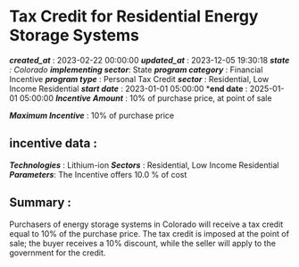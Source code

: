 # Tax Credit for Residential Energy Storage Systems 
 ***created_at*** : 2023-02-22 00:00:00 
 ***updated_at*** : 2023-12-05 19:30:18 
 ***state** : Colorado 
 **implementing sector***: State 
 ***program category*** : Financial Incentive 
 ***program type*** : Personal Tax Credit 
 ***sector*** : Residential, Low Income Residential 
 ***start date*** : 2023-01-01 05:00:00 
 ***end date** : 2025-01-01 05:00:00 
 ***Incentive Amount*** : 10% of purchase price, at point of sale

 
 ***Maximum Incentive*** : 10% of purchase price

 
 ## incentive data : 
 ***Technologies*** : Lithium-ion 
 ***Sectors*** : Residential, Low Income Residential 
 ***Parameters***: The Incentive offers 10.0 % of cost 
 
 ## Summary : 
 Purchasers of energy storage systems in Colorado will receive a tax credit
equal to 10% of the purchase price. The tax credit is imposed at the point of
sale; the buyer receives a 10% discount, while the seller will apply to the
government for the credit.  

 
 